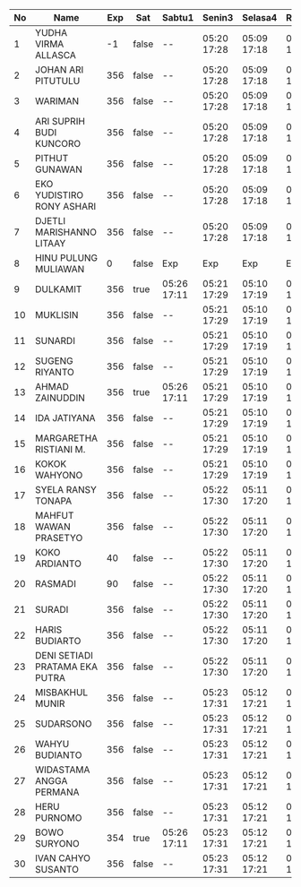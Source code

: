 | No | Name | Exp | Sat | Sabtu1 | Senin3 | Selasa4 | Rabu5 | Kamis6 | Jumat7 | Sabtu8 | Senin10 | Selasa11 | Rabu12 |
|-----|-----|-----|-----|-----|-----|-----|-----|-----|-----|-----|-----|-----|-----|
| 1 | YUDHA VIRMA ALLASCA | -1 | false | -- | 05:20 17:28 | 05:09 17:18 | 05:28 17:20 | 05:07 17:18 | 05:08 17:10 | -- | 05:22 17:26 | 05:13 17:01 | 05:09 17:21 |
| 2 | JOHAN ARI PITUTULU | 356 | false | -- | 05:20 17:28 | 05:09 17:18 | 05:28 17:20 | 05:07 17:18 | 05:08 17:10 | -- | 05:22 17:26 | 05:13 17:01 | 05:09 17:21 |
| 3 | WARIMAN | 356 | false | -- | 05:20 17:28 | 05:09 17:18 | 05:28 17:20 | 05:07 17:18 | 05:08 17:10 | -- | 05:22 17:26 | 05:13 17:01 | 05:09 17:21 |
| 4 | ARI SUPRIH BUDI KUNCORO | 356 | false | -- | 05:20 17:28 | 05:09 17:18 | 05:28 17:20 | 05:07 17:18 | 05:08 17:10 | -- | 05:22 17:26 | 05:13 17:01 | 05:09 17:21 |
| 5 | PITHUT GUNAWAN | 356 | false | -- | 05:20 17:28 | 05:09 17:18 | 05:28 17:20 | 05:07 17:18 | 05:08 17:10 | -- | 05:22 17:26 | 05:13 17:01 | 05:09 17:21 |
| 6 | EKO YUDISTIRO RONY ASHARI | 356 | false | -- | 05:20 17:28 | 05:09 17:18 | 05:28 17:20 | 05:07 17:18 | 05:08 17:10 | -- | 05:22 17:26 | 05:13 17:01 | 05:09 17:21 |
| 7 | DJETLI MARISHANNO LITAAY | 356 | false | -- | 05:20 17:28 | 05:09 17:18 | 05:29 17:20 | 05:07 17:19 | 05:08 17:10 | -- | 05:22 17:26 | 05:13 17:01 | 05:09 17:21 |
| 8 | HINU PULUNG MULIAWAN | 0 | false | Exp | Exp | Exp | Exp | Exp | Exp | Exp | Exp | Exp | Exp |
| 9 | DULKAMIT | 356 | true | 05:26 17:11 | 05:21 17:29 | 05:10 17:19 | 05:29 17:21 | 05:08 17:19 | 05:09 17:11 | 05:26 17:19 | 05:23 17:27 | 05:14 17:02 | 05:10 17:22 |
| 10 | MUKLISIN | 356 | false | -- | 05:21 17:29 | 05:10 17:19 | 05:29 17:21 | 05:08 17:19 | 05:09 17:11 | -- | 05:23 17:27 | 05:14 17:02 | 05:10 17:22 |
| 11 | SUNARDI | 356 | false | -- | 05:21 17:29 | 05:10 17:19 | 05:29 17:21 | 05:08 17:19 | 05:09 17:11 | -- | 05:23 17:27 | 05:14 17:02 | 05:10 17:22 |
| 12 | SUGENG RIYANTO | 356 | false | -- | 05:21 17:29 | 05:10 17:19 | 05:29 17:21 | 05:08 17:19 | 05:09 17:11 | -- | 05:23 17:27 | 05:14 17:02 | 05:10 17:22 |
| 13 | AHMAD ZAINUDDIN | 356 | true | 05:26 17:11 | 05:21 17:29 | 05:10 17:19 | 05:29 17:21 | 05:08 17:19 | 05:09 17:11 | 05:26 17:19 | 05:23 17:27 | 05:14 17:02 | 05:10 17:22 |
| 14 | IDA JATIYANA | 356 | false | -- | 05:21 17:29 | 05:10 17:19 | 05:29 17:21 | 05:08 17:20 | 05:09 17:11 | -- | 05:23 17:27 | 05:14 17:02 | 05:10 17:22 |
| 15 | MARGARETHA RISTIANI M. | 356 | false | -- | 05:21 17:29 | 05:10 17:19 | 05:29 17:22 | 05:08 17:20 | 05:09 17:11 | -- | 05:23 17:27 | 05:14 17:02 | 05:10 17:22 |
| 16 | KOKOK WAHYONO | 356 | false | -- | 05:21 17:29 | 05:10 17:19 | 05:30 17:22 | 05:08 17:20 | 05:09 17:11 | -- | 05:23 17:27 | 05:14 17:03 | 05:10 17:22 |
| 17 | SYELA RANSY TONAPA | 356 | false | -- | 05:22 17:30 | 05:11 17:20 | 05:30 17:22 | 05:09 17:20 | 05:10 17:12 | -- | 05:24 17:28 | 05:15 17:03 | 05:11 17:23 |
| 18 | MAHFUT WAWAN PRASETYO | 356 | false | -- | 05:22 17:30 | 05:11 17:20 | 05:30 17:22 | 05:09 17:20 | 05:10 17:12 | -- | 05:24 17:28 | 05:15 17:03 | 05:11 17:23 |
| 19 | KOKO ARDIANTO | 40 | false | -- | 05:22 17:30 | 05:11 17:20 | 05:30 17:23 | 05:09 17:20 | 05:10 17:12 | -- | 05:24 17:28 | 05:15 17:03 | 05:11 17:23 |
| 20 | RASMADI | 90 | false | -- | 05:22 17:30 | 05:11 17:20 | 05:30 17:23 | 05:09 17:20 | 05:10 17:12 | -- | 05:24 17:28 | 05:15 17:03 | 05:11 17:23 |
| 21 | SURADI | 356 | false | -- | 05:22 17:30 | 05:11 17:20 | 05:30 17:23 | 05:09 17:21 | 05:10 17:12 | -- | 05:24 17:28 | 05:15 17:03 | 05:11 17:23 |
| 22 | HARIS BUDIARTO | 356 | false | -- | 05:22 17:30 | 05:11 17:20 | 05:30 17:24 | 05:09 17:21 | 05:10 17:12 | -- | 05:24 17:28 | 05:15 17:03 | 05:11 17:23 |
| 23 | DENI SETIADI PRATAMA EKA PUTRA | 356 | false | -- | 05:22 17:30 | 05:11 17:20 | 05:31 17:24 | 05:09 17:21 | 05:10 17:12 | -- | 05:24 17:28 | 05:15 17:03 | 05:11 17:23 |
| 24 | MISBAKHUL MUNIR | 356 | false | -- | 05:23 17:31 | 05:12 17:21 | 05:31 17:25 | 05:10 17:21 | 05:11 17:13 | -- | 05:25 17:29 | 05:16 17:04 | 05:12 17:24 |
| 25 | SUDARSONO | 356 | false | -- | 05:23 17:31 | 05:12 17:21 | 05:31 17:25 | 05:10 17:21 | 05:11 17:13 | -- | 05:25 17:29 | 05:16 17:04 | 05:12 17:24 |
| 26 | WAHYU BUDIANTO | 356 | false | -- | 05:23 17:31 | 05:12 17:21 | 05:31 17:25 | 05:10 17:21 | 05:11 17:13 | -- | 05:25 17:29 | 05:16 17:04 | 05:12 17:24 |
| 27 | WIDASTAMA ANGGA PERMANA | 356 | false | -- | 05:23 17:31 | 05:12 17:21 | 05:31 17:26 | 05:10 17:21 | 05:11 17:13 | -- | 05:25 17:29 | 05:16 17:04 | 05:12 17:24 |
| 28 | HERU PURNOMO | 356 | false | -- | 05:23 17:31 | 05:12 17:21 | 05:31 17:26 | 05:10 17:22 | 05:11 17:13 | -- | 05:25 17:29 | 05:16 17:04 | 05:12 17:24 |
| 29 | BOWO SURYONO | 354 | true | 05:26 17:11 | 05:23 17:31 | 05:12 17:21 | 05:31 17:26 | 05:10 17:22 | 05:11 17:13 | 05:26 17:19 | 05:25 17:29 | 05:16 17:04 | 05:12 17:24 |
| 30 | IVAN CAHYO SUSANTO | 356 | false | -- | 05:23 17:31 | 05:12 17:21 | 05:31 17:26 | 05:10 17:22 | 05:11 17:13 | -- | 05:25 17:29 | 05:16 17:04 | 05:12 17:24 |
